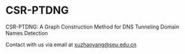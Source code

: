 # CSR-PTDNG
CSR-PTDNG: A Graph Construction Method for DNS Tunneling Domain Names Detection

Contact with us via email at xuzhaoyang@seu.edu.cn
